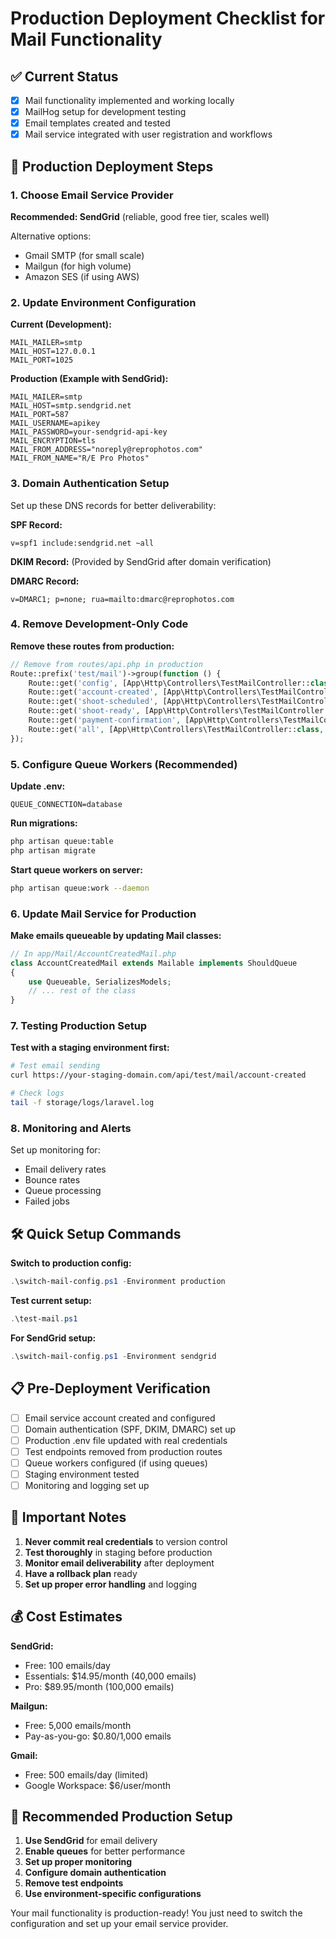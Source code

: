 # Production Deployment Checklist for Mail Functionality

## ✅ Current Status
- [x] Mail functionality implemented and working locally
- [x] MailHog setup for development testing
- [x] Email templates created and tested
- [x] Mail service integrated with user registration and workflows

## 🚀 Production Deployment Steps

### 1. Choose Email Service Provider
**Recommended: SendGrid** (reliable, good free tier, scales well)

Alternative options:
- Gmail SMTP (for small scale)
- Mailgun (for high volume)
- Amazon SES (if using AWS)

### 2. Update Environment Configuration

**Current (Development):**
```env
MAIL_MAILER=smtp
MAIL_HOST=127.0.0.1
MAIL_PORT=1025
```

**Production (Example with SendGrid):**
```env
MAIL_MAILER=smtp
MAIL_HOST=smtp.sendgrid.net
MAIL_PORT=587
MAIL_USERNAME=apikey
MAIL_PASSWORD=your-sendgrid-api-key
MAIL_ENCRYPTION=tls
MAIL_FROM_ADDRESS="noreply@reprophotos.com"
MAIL_FROM_NAME="R/E Pro Photos"
```

### 3. Domain Authentication Setup
Set up these DNS records for better deliverability:

**SPF Record:**
```
v=spf1 include:sendgrid.net ~all
```

**DKIM Record:**
(Provided by SendGrid after domain verification)

**DMARC Record:**
```
v=DMARC1; p=none; rua=mailto:dmarc@reprophotos.com
```

### 4. Remove Development-Only Code

**Remove these routes from production:**
```php
// Remove from routes/api.php in production
Route::prefix('test/mail')->group(function () {
    Route::get('config', [App\Http\Controllers\TestMailController::class, 'getMailConfig']);
    Route::get('account-created', [App\Http\Controllers\TestMailController::class, 'testAccountCreated']);
    Route::get('shoot-scheduled', [App\Http\Controllers\TestMailController::class, 'testShootScheduled']);
    Route::get('shoot-ready', [App\Http\Controllers\TestMailController::class, 'testShootReady']);
    Route::get('payment-confirmation', [App\Http\Controllers\TestMailController::class, 'testPaymentConfirmation']);
    Route::get('all', [App\Http\Controllers\TestMailController::class, 'testAllEmails']);
});
```

### 5. Configure Queue Workers (Recommended)

**Update .env:**
```env
QUEUE_CONNECTION=database
```

**Run migrations:**
```bash
php artisan queue:table
php artisan migrate
```

**Start queue workers on server:**
```bash
php artisan queue:work --daemon
```

### 6. Update Mail Service for Production

**Make emails queueable by updating Mail classes:**
```php
// In app/Mail/AccountCreatedMail.php
class AccountCreatedMail extends Mailable implements ShouldQueue
{
    use Queueable, SerializesModels;
    // ... rest of the class
}
```

### 7. Testing Production Setup

**Test with a staging environment first:**
```bash
# Test email sending
curl https://your-staging-domain.com/api/test/mail/account-created

# Check logs
tail -f storage/logs/laravel.log
```

### 8. Monitoring and Alerts

Set up monitoring for:
- Email delivery rates
- Bounce rates
- Queue processing
- Failed jobs

## 🛠️ Quick Setup Commands

**Switch to production config:**
```powershell
.\switch-mail-config.ps1 -Environment production
```

**Test current setup:**
```powershell
.\test-mail.ps1
```

**For SendGrid setup:**
```powershell
.\switch-mail-config.ps1 -Environment sendgrid
```

## 📋 Pre-Deployment Verification

- [ ] Email service account created and configured
- [ ] Domain authentication (SPF, DKIM, DMARC) set up
- [ ] Production .env file updated with real credentials
- [ ] Test endpoints removed from production routes
- [ ] Queue workers configured (if using queues)
- [ ] Staging environment tested
- [ ] Monitoring and logging set up

## 🚨 Important Notes

1. **Never commit real credentials** to version control
2. **Test thoroughly** in staging before production
3. **Monitor email deliverability** after deployment
4. **Have a rollback plan** ready
5. **Set up proper error handling** and logging

## 💰 Cost Estimates

**SendGrid:**
- Free: 100 emails/day
- Essentials: $14.95/month (40,000 emails)
- Pro: $89.95/month (100,000 emails)

**Mailgun:**
- Free: 5,000 emails/month
- Pay-as-you-go: $0.80/1,000 emails

**Gmail:**
- Free: 500 emails/day (limited)
- Google Workspace: $6/user/month

## 🎯 Recommended Production Setup

1. **Use SendGrid** for email delivery
2. **Enable queues** for better performance
3. **Set up proper monitoring**
4. **Configure domain authentication**
5. **Remove test endpoints**
6. **Use environment-specific configurations**

Your mail functionality is production-ready! You just need to switch the configuration and set up your email service provider.